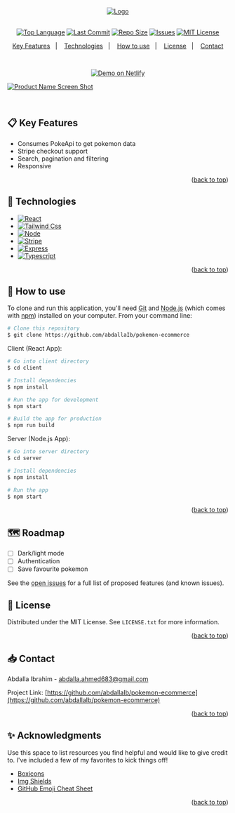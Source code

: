 <a name="readme-top"></a>

<!-- PROJECT LOGO -->
<br />
<div align="center">
  <a href="https://github.com/abdallaIb/pokemon-ecommerce">
    <img src="https://poke-commerce.netlify.app/favicon.ico" alt="Logo" >
  </a>
<br />
<br />

[![Top Language][top-language-shield]][top-language-url]
[![Last Commit][last-commit-shield]][last-commit-url]
[![Repo Size][repo-size-shield]][repo-size-url]
[![Issues][issues-shield]][issues-url]
[![MIT License][license-shield]][license-url]
<br />

<!-- TABLE OF CONTENTS -->
<p align="center">
  <a href="#clipboard-key-features">Key Features</a>&nbsp;&nbsp;&nbsp;|&nbsp;&nbsp;&nbsp;
  <a href="#rocket-technologies">Technologies</a>&nbsp;&nbsp;&nbsp;|&nbsp;&nbsp;&nbsp;
  <a href="#hammer-how-to-use">How to use</a>&nbsp;&nbsp;&nbsp;|&nbsp;&nbsp;&nbsp;
  <a href="#pencil-license">License</a>&nbsp;&nbsp;&nbsp;|&nbsp;&nbsp;&nbsp;
  <a href="#inbox_tray-contact">Contact</a>
</p>
    <br />
<p align="center">
<a href="https://poke-commerce.netlify.app/" target="_blank">
    <img alt="Demo on Netlify" src="https://res.cloudinary.com/lukemorales/image/upload/v1599785319/readme_logos/demo_on_netlify_umjmch.png">
  </a>
  </p>
</div>

[![Product Name Screen Shot][product-screenshot]](https://poke-commerce.netlify.app)

</br>

<!-- Key Features -->

## :clipboard: Key Features

- Consumes PokeApi to get pokemon data
- Stripe checkout support
- Search, pagination and filtering
- Responsive

<p align="right">(<a href="#readme-top">back to top</a>)</p>

<!-- Technologies-->

## :rocket: Technologies

- [![React][react.js]][react-url]
- [![Tailwind Css][tailwind-css]][tailwind-url]
- [![Node][node.js]][node-url]
- [![Stripe][stripe]][stripe-url]
- [![Express][express.js]][express-url]
- [![Typescript][typescript]][typescript-url]

<p align="right">(<a href="#readme-top">back to top</a>)</p>

<!-- How to use -->

## :hammer: How to use

To clone and run this application, you'll need [Git](https://git-scm.com) and [Node.js](https://nodejs.org/en/download/) (which comes with [npm](http://npmjs.com)) installed on your computer. From your command line:

```bash
# Clone this repository
$ git clone https://github.com/abdallaIb/pokemon-ecommerce
```

Client (React App):

```bash
# Go into client directory
$ cd client

# Install dependencies
$ npm install

# Run the app for development
$ npm start

# Build the app for production
$ npm run build
```

Server (Node.js App):

```bash
# Go into server directory
$ cd server

# Install dependencies
$ npm install

# Run the app
$ npm start
```

<p align="right">(<a href="#readme-top">back to top</a>)</p>

<!-- ROADMAP -->

## :world_map: Roadmap

- [ ] Dark/light mode
- [ ] Authentication
- [ ] Save favourite pokemon

See the [open issues](https://github.com/othneildrew/Best-README-Template/issues) for a full list of proposed features (and known issues).

<!-- LICENSE -->

## :pencil: License

Distributed under the MIT License. See `LICENSE.txt` for more information.

<p align="right">(<a href="#readme-top">back to top</a>)</p>

<!-- CONTACT -->

## :inbox_tray: Contact

Abdalla Ibrahim - abdalla.ahmed683@gmail.com

Project Link: [https://github.com/abdallaIb/pokemon-ecommerce](https://github.com/abdallaIb/pokemon-ecommerce)

<p align="right">(<a href="#readme-top">back to top</a>)</p>

<!-- ACKNOWLEDGMENTS -->

## :sparkles: Acknowledgments

Use this space to list resources you find helpful and would like to give credit to. I've included a few of my favorites to kick things off!

- [Boxicons](https://boxicons.com/)
- [Img Shields](https://shields.io)
- [GitHub Emoji Cheat Sheet](https://www.webpagefx.com/tools/emoji-cheat-sheet)

<p align="right">(<a href="#readme-top">back to top</a>)</p>

<!-- MARKDOWN LINKS & IMAGES -->
<!-- https://www.markdownguide.org/basic-syntax/#reference-style-links -->

[repo-size-shield]: https://img.shields.io/github/repo-size/abdallaIb/pokemon-ecommerce.svg?style=for-the-badge
[repo-size-url]: https://img.shields.io/github/repo-size/abdallaIb/pokemon-ecommerce.svg
[top-language-shield]: https://img.shields.io/github/languages/top/abdallaIb/pokemon-ecommerce.svg?style=for-the-badge
[top-language-url]: https://img.shields.io/github/languages/top/abdallaIb/pokemon-ecommerce.svg
[last-commit-shield]: https://img.shields.io/github/last-commit/abdallaIb/pokemon-ecommerce.svg?style=for-the-badge
[last-commit-url]: https://img.shields.io/github/last-commit/abdallaIb/pokemon-ecommerce.svg
[issues-shield]: https://img.shields.io/github/issues/abdallaIb/pokemon-ecommerce.svg?style=for-the-badge
[issues-url]: https://github.com/abdallaIb/pokemon-ecommerce/issues
[license-shield]: https://img.shields.io/github/license/abdallaIb/pokemon-ecommerce.svg?style=for-the-badge
[license-url]: https://github.com/abdallaIb/pokemon-ecommerce/blob/master/LICENSE.txt
[product-screenshot]: https://abdalla.tech/poke-commerce.png
[react.js]: https://img.shields.io/badge/React-20232A?style=for-the-badge&logo=react&logoColor=61DAFB
[react-url]: https://reactjs.org/
[node.js]: https://img.shields.io/badge/Node.js-43853D?style=for-the-badge&logo=node.js&logoColor=white
[node-url]: https://nodejs.org/
[socket.io]: https://img.shields.io/badge/Socket.io-black?style=for-the-badge&logo=socket.io&badgeColor=010101
[socket-url]: https://scoket.io/
[express.js]: https://img.shields.io/badge/Express.js-404D59?style=for-the-badge
[express-url]: https://expressjs.com/
[typescript]: https://img.shields.io/badge/TypeScript-007ACC?style=for-the-badge&logo=typescript&logoColor=white
[typescript-url]: https://typescriptlang.org/
[tailwind-css]: https://img.shields.io/badge/Tailwind_CSS-38B2AC?style=for-the-badge&logo=tailwind-css&logoColor=white
[tailwind-url]: https://tailwindcss.com/
[redis]: https://img.shields.io/badge/redis-%23DD0031.svg?&style=for-the-badge&logo=redis&logoColor=white
[redis-url]: https://redis.io
[aws]: https://img.shields.io/badge/Amazon_AWS-FF9900?style=for-the-badge&logo=amazonaws&logoColor=white
[aws-url]: https://aws.amazon.com
[mongodb]: https://img.shields.io/badge/MongoDB-4EA94B?style=for-the-badge&logo=mongodb&logoColor=white
[mongodb-url]: https://www.mongodb.com/
[postgres]: https://img.shields.io/badge/PostgreSQL-316192?style=for-the-badge&logo=postgresql&logoColor=white
[postgres-url]: https://www.postgresql.org/
[stripe]: https://img.shields.io/badge/Stripe-626CD9?style=for-the-badge&logo=Stripe&logoColor=white
[stripe-url]: https://stripe.com
